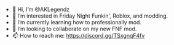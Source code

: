 - 👋 Hi, I’m @AKLegendz
- 👀 I’m interested in Friday Night Funkin', Roblox, and modding.
- 🌱 I’m currently learning how to professionally mod.
- 💞️ I’m looking to collaborate on my new FNF mod.
- 📫 How to reach me: https://discord.gg/TSxgnqF4fv

<!---
AKLegendz/AKLegendz is a ✨ special ✨ repository because its `README.md` (this file) appears on your GitHub profile.
You can click the Preview link to take a look at your changes.
--->
